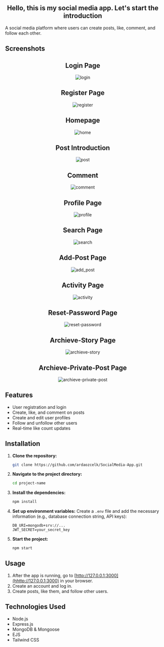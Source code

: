 <h2 align="center">Hello, this is my social media app. Let's start the introduction</h2>

A social media platform where users can create posts, like, comment, and follow each other.

## Screenshots

<h2 align="center">Login Page</h2>
<p align="center">
  <img src="https://github.com/user-attachments/assets/20c7b35b-9975-438a-ac2e-33c52290e265" alt="login">
</p>

<h2 align="center">Register Page</h2>
<p align="center">
  <img src="https://github.com/user-attachments/assets/3ccc706c-0fd0-442f-a151-7137b84734de" alt="register">
</p>

<h2 align="center">Homepage</h2>
<p align="center">
  <img src="https://github.com/user-attachments/assets/3c15e332-01c5-43c0-b675-2c3ad7fdd4b1" alt="home">
</p>

<h2 align="center">Post Introduction</h2>
<p align="center">
  <img src="https://github.com/user-attachments/assets/1168e632-0642-4d5b-b1bb-9e6c1e38bc4f" alt="post">
</p>

<h2 align="center">Comment</h2>
<p align="center">
  <img src="https://github.com/user-attachments/assets/35ab686d-eeef-4284-96bc-a72613a1e68a" alt="comment">
</p>

<h2 align="center">Profile Page</h2>
<p align="center">
  <img src="https://github.com/user-attachments/assets/551f83ef-4b78-4159-8fd8-26b33d52c461" alt="profile">
</p>

<h2 align="center">Search Page</h2>
<p align="center">
  <img src="https://github.com/user-attachments/assets/a789a2e4-a11f-4b40-afaa-823a05e24865" alt="search">
</p>

<h2 align="center">Add-Post Page</h2>
<p align="center">
  <img src="https://github.com/user-attachments/assets/e1930cbc-9944-48b2-a9bf-91e69bcc1fcf" alt="add_post">
</p>

<h2 align="center">Activity Page</h2>
<p align="center">
  <img src="https://github.com/user-attachments/assets/d5c1fe2c-0aee-41b6-b44d-90af8d04f54f" alt="activity">
</p>

<h2 align="center">Reset-Password Page</h2>
<p align="center">
  <img src="https://github.com/user-attachments/assets/48cf1238-4a71-446b-85b6-15e921421e96" alt="reset-password">
</p>

<h2 align="center">Archieve-Story Page</h2>
<p align="center">
  <img src="https://github.com/user-attachments/assets/05a102ff-56a7-4b10-9940-6b781b67dcf4" alt="archieve-story">
</p>

<h2 align="center">Archieve-Private-Post Page</h2>
<p align="center">
  <img src="https://github.com/user-attachments/assets/471adc86-2f8c-43f5-a8d7-79012985616a" alt="archieve-private-post">
</p>





## Features
- User registration and login
- Create, like, and comment on posts
- Create and edit user profiles
- Follow and unfollow other users
- Real-time like count updates

## Installation

1. **Clone the repository:**
    ```bash
    git clone https://github.com/ardaozcelk/SocialMedia-App.git
    ```
2. **Navigate to the project directory:**
    ```bash
    cd project-name
    ```
3. **Install the dependencies:**
    ```bash
    npm install
    ```
4. **Set up environment variables:**
   Create a `.env` file and add the necessary information (e.g., database connection string, API keys):
    ```plaintext
    DB_URI=mongodb+srv://...
    JWT_SECRET=your_secret_key
    ```
5. **Start the project:**
    ```bash
    npm start
    ```

## Usage
1. After the app is running, go to [http://127.0.0.1:3000](hhttp://127.0.0.1:3000) in your browser.
2. Create an account and log in.
3. Create posts, like them, and follow other users.

## Technologies Used
- Node.js
- Express.js
- MongoDB & Mongoose
- EJS
- Tailwind CSS
